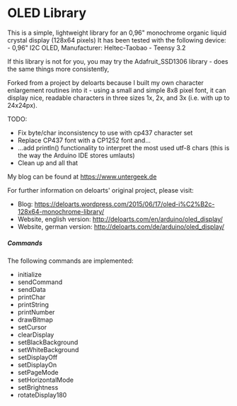 # OLED Library

This is a simple, lightweight library for an 0,96" monochrome organic liquid crystal display (128x64 pixels)
It has been tested with the following device:
	- 0,96" I2C OLED, Manufacturer: Heltec-Taobao
	- Teensy 3.2 

If this library is not for you, you may try the Adafruit_SSD1306 library - does the same things more consistently, 

Forked from a project by deloarts because I built my own character enlargement routines into it - using a small and simple 8x8 pixel font, it can display nice, readable characters in three sizes 1x, 2x, and 3x (i.e. with up to 24x24px). 

TODO: 
- Fix byte/char inconsistency to use with cp437 character set
- Replace CP437 font with a CP1252 font and...
- ...add println() functionality to interpret the most used utf-8 chars (this is the way the Arduino IDE stores umlauts)
- Clean up and all that

My blog can be found at https://www.untergeek.de

For further information on deloarts' original project, please visit:
- Blog:	https://deloarts.wordpress.com/2015/06/17/oled-i%C2%B2c-128x64-monochrome-library/
- Website, english version: http://deloarts.com/en/arduino/oled_display/
- Website, german version: http://deloarts.com/de/arduino/oled_display/ 

##### Commands
The following commands are implemented:

- initialize
- sendCommand       
- sendData          
- printChar         
- printString       
- printNumber       
- drawBitmap        
- setCursor         
- clearDisplay      
- setBlackBackground
- setWhiteBackground
- setDisplayOff     
- setDisplayOn      
- setPageMode       
- setHorizontalMode 
- setBrightness     
- rotateDisplay180  
